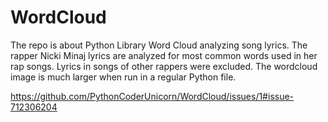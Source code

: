 # WordCloud
The repo is about Python Library Word Cloud analyzing song lyrics. The rapper Nicki Minaj lyrics are analyzed for most common words used in her rap songs. Lyrics in songs of other rappers were excluded. 
The wordcloud image is much larger when run in a regular Python file. 

https://github.com/PythonCoderUnicorn/WordCloud/issues/1#issue-712306204
